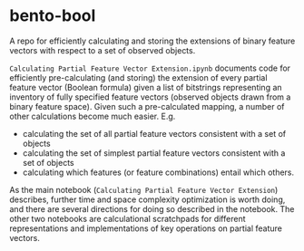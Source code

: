 # bento-bool
A repo for efficiently calculating and storing the extensions of binary feature vectors with respect to a set of observed objects.

`Calculating Partial Feature Vector Extension.ipynb` documents code for efficiently pre-calculating (and storing) the extension of every partial feature vector (Boolean formula) given a list of bitstrings representing an inventory of fully specified feature vectors (observed objects drawn from a binary feature space). Given such a pre-calculated mapping, a number of other calculations become much easier. E.g. 
 - calculating the set of all partial feature vectors consistent with a set of objects
 - calculating the set of simplest partial feature vectors consistent with a set of objects
 - calculating which features (or feature combinations) entail which others.
 
As the main notebook (`Calculating Partial Feature Vector Extension`) describes, further time and space complexity optimization is worth doing, and there are several directions for doing so described in the notebook. The other two notebooks are calculational scratchpads for different representations and implementations of key operations on partial feature vectors.
